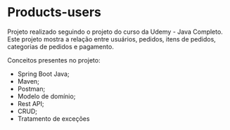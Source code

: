 # Products-users
Projeto realizado seguindo o projeto do curso da Udemy - Java Completo.
Este projeto mostra a relação entre usuários, pedidos, itens de pedidos, categorias de pedidos e pagamento.

Conceitos presentes no projeto:

- Spring Boot Java;
- Maven;
- Postman;
- Modelo de domínio;
- Rest API;
- CRUD;
- Tratamento de exceções
